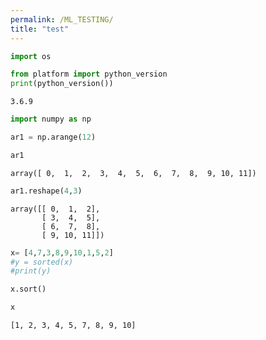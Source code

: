 ```yaml
---
permalink: /ML_TESTING/
title: "test"
---
```


```python
import os
```


```python
from platform import python_version
print(python_version())
```

    3.6.9
    


```python
import numpy as np
```


```python
ar1 = np.arange(12)
```


```python
ar1
```




    array([ 0,  1,  2,  3,  4,  5,  6,  7,  8,  9, 10, 11])




```python
ar1.reshape(4,3)
```




    array([[ 0,  1,  2],
           [ 3,  4,  5],
           [ 6,  7,  8],
           [ 9, 10, 11]])




```python
x= [4,7,3,8,9,10,1,5,2]
#y = sorted(x)
#print(y)
```


```python
x.sort()
```


```python
x
```




    [1, 2, 3, 4, 5, 7, 8, 9, 10]




```python

```
